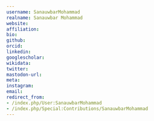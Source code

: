 ```yaml
---
username: SanauwbarMohammad
realname: Sanauwbar Mohammad
website: 
affiliation: 
bio: 
github: 
orcid: 
linkedin: 
googlescholar: 
wikidata: 
twitter: 
mastodon-url: 
meta:
instagram:
email:
redirect_from:
- /index.php/User:SanauwbarMohammad
- /index.php/Special:Contributions/SanauwbarMohammad
---
```


